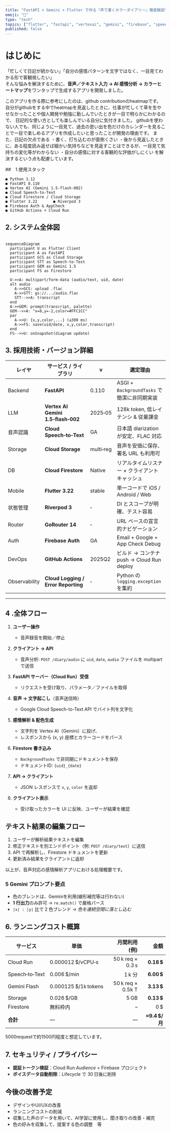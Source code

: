 ```yaml
---
title: "FastAPI × Gemini × Flutter で作る『声で書くカラーダイアリー』徹底解説"
emoji: "🎨"
type: "tech"
topics: ["flutter", "fastapi", "vertexai", "gemini", "firebase", "speech-to-text"]
published: false
---
```

# はじめに
「忙しくて日記が続かない」「自分の感情パターンを文字ではなく、一目見てわかる形で客観視したい」  
そんな悩みを解決するために、**音声／テキスト入力 → AI 感情分析 → カラーヒートマップ**をワンタップで生成するアプリを開発しました。

このアプリを作る際に参考にしたのは、github contributionのheatmapです。
自分がgithubをする中でheatmapを見返したときに、仕事が忙しくて草を生やせなかったことや個人開発や勉強に勤しんでいたときが一目で明らかにわかるので、
日記的な使い方としても楽しんでいる自分に気付きました。
githubを使わない人でも、同じように一目見て、過去の思い出を色だけのカレンダーを見ることで一目で楽しめるアプリを作成したいと思ったことが開発の理由です。
また、日記の欠点である
・書く、打ち込むのが面倒くさい
・後から見返したときに、ある程度読み返せば細かい気持ちなどを見返すことはできるが、一目見て気持ちの変化等がわからない
・自分の感情に対する客観的な評価がしにくい
を解決するという点も配慮しています。


##　1.使用スタック
```
● Python 3.12
● FastAPI 0.110
● Vertex AI (Gemini 1.5‑flash‑002)
● Cloud Speech‑to‑Text
● Cloud Firestore / Cloud Storage
● Flutter 3.22       ● Riverpod 3
● Firebase Auth & AppCheck
● GitHub Actions + Cloud Run
```

## 2. システム全体図

```mermaid

sequenceDiagram
  participant U as Flutter Client
  participant A as FastAPI
  participant GCS as Cloud Storage
  participant STT as Speech‑to‑Text
  participant GEM as Gemini 1.5
  participant FS as Firestore

  U->>A: multipart/form-data (audio/text, uid, date)
  alt audio
    A->>GCS: upload .flac
    A->>STT: gs://.../audio.flac
    STT-->>A: transcript
  end
  A->>GEM: prompt(transcript, palette)
  GEM-->>A: "x=8,y=-2,color=#FFC1CC"
  par
    A->>U: {x,y,color,...} (≤300 ms)
    A->>FS: save(uid/date, x,y,color,transcript)
  end
  FS-->>U: onSnapshot(diagram update)
```

## 3. 採用技術・バージョン詳細

| レイヤ | サービス / ライブラリ | v | 選定理由 |
| --- | --- | --- | --- |
| Backend | **FastAPI** | 0.110 | ASGI + `BackgroundTasks` で簡潔に非同期実装 |
| LLM | **Vertex AI Gemini 1.5‑flash‑002** | 2025‑05 | 128k token, 低レイテンシ & 従量課金 |
| 音声認識 | **Cloud Speech‑to‑Text** | GA | 日本語 diarization が安定、FLAC 対応 |
| Storage | **Cloud Storage** | multi‑reg | 音声を安価に保存、署名 URL も利用可 |
| DB | **Cloud Firestore** | Native | リアルタイムリスナー × クライアントキャッシュ |
| Mobile | **Flutter 3.22** | stable | 単一コードで iOS / Android / Web |
| 状態管理 | **Riverpod 3** | ‑ | DI とスコープが明確、テスト容易 |
| Router | **GoRouter 14** | ‑ | URL ベースの宣言的ナビゲーション |
| Auth | **Firebase Auth** | GA | Email + Google + App Check Debug |
| DevOps | **GitHub Actions** | 2025Q2 | ビルド → コンテナ push → Cloud Run deploy |
| Observability | **Cloud Logging / Error Reporting** | ‑ | Python の `logging.exception` を集約 |

---

## 4 .全体フロー

1. **ユーザー操作**

   * 音声録音を開始／停止
2. **クライアント → API**

   * 音声分析: `POST /diary/audio` に `uid`, `date`, `audio` ファイルを multipart で送信
3. **FastAPI サーバー（Cloud Run）受信**

   * リクエストを受け取り、パラメータ／ファイルを取得
4. **音声 → 文字起こし**（音声送信時）

   * Google Cloud Speech-to-Text API でバイト列を文字化
5. **感情解析 & 配色生成**

   * 文字列を Vertex AI（Gemini）に投げ、
   * レスポンスから (x, y) 座標とカラーコードをパース
6. **Firestore 書き込み**

   * `BackgroundTasks` で非同期にドキュメントを保存
   * ドキュメントID: `{uid}_{date}`
7. **API → クライアント**

   * JSON レスポンスで `x`, `y`, `color` を返却
8. **クライアント表示**

   * 受け取ったカラーを UI に反映、ユーザーが結果を確認

## テキスト結果の編集フロー

1. ユーザーが解析結果テキストを編集
2. 修正テキストを別エンドポイント（例: `POST /diary/text`）に送信
3. API で再解析し、Firestore ドキュメントを更新
4. 更新済み結果をクライアントに返却

以上が、音声対応の感情解析アプリにおける処理概要です。

### 5 Gemini プロンプト要点
- 色のブレンドは、Geminiを利用(線形補完等は行わない)
- **1 行出力**のみ許可 → `re.match()` で厳格パース
- `|x| : |y|` 比で 2 色ブレンド → *色を連続空間に落とし込む*

## 6. ランニングコスト概算

| サービス | 単価 | 月間利用 (例) | 金額 |
| --- | --- | ---:| ---:|
| Cloud Run | 0.000012 $/vCPU‑s | 50 k req × 0.3 s | **0.18 $** |
| Speech‑to‑Text | 0.006 $/min | 1 k 分 | **6.00 $** |
| Gemini Flash | 0.000125 $/1k tokens | 50 k req × 0.5k T | **3.13 $** |
| Storage | 0.026 $/GB | 5 GB | **0.13 $** |
| Firestore | 無料枠内 | – | 0 $ |
| **合計** | — | — | **≈9.4 $/月** |
5000requestで約1500円程度と想定しています。

## 7. セキュリティ / プライバシー

- **認証トークン検証**：Cloud Run *Audience* = Firebase プロジェクト
- **ボイスデータ自動削除**：Lifecycle で 30 日後に削除

## 今後の改善予定
- デザインやUI/UXの改善
- ランニングコストの削減
- 収集した声のデータを用いて、AI学習に使用し、聞き取りの改善・補完
- 色の好みを収集して、提案する色の調整　等
